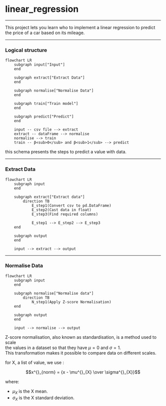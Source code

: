 
# linear_regression

---

This project lets you learn who to implement a linear regression to predict \
the price of a car  based on its mileage.

---
### Logical structure
```mermaid
flowchart LR
    subgraph input["Input"]
    end
    
    subgraph extract["Extract Data"]
    end
    
    subgraph normalise["Normalise Data"]
    end
    
    subgraph train["Train model"]
    end
    
    subgraph predict["Predict"]
    end
    
    input -- csv file --> extract
    extract -- dataFrame --> normalise
    normalise --> train
    train -- β<sub>0</sub> and β<sub>1</sub> --> predict
```
this schema presents the steps to predict a value with data.

---
### Extract Data
```mermaid
flowchart LR
    subgraph input
    end
    
    subgraph extract["Extract data"]
        direction TB
            E_step1(Convert csv to pd.DataFrame)
            E_step2(Cast data in float)
            E_step3(Find required columns)
            
            E_step1 --> E_step2 --> E_step3
    end
    
    subgraph output
    end
    
    input --> extract --> output
```

---
### Normalise Data
```mermaid
flowchart LR
    subgraph input
    end
    
    subgraph normalise["Normalise data"]
        direction TB
            N_step1(Apply Z-score Normalisation)
    end
    
    subgraph output
    end
    
    input --> normalise --> output
```

Z-score normalisation, also known as standardisation, is a method used to scale \
the values in a dataset so that they have $\mu = 0$ and $\sigma = 1$. \
This transformation makes it possible to compare data on different scales.

for X, a list of value, we use :

```math
x^{}_{norm} = {x - \mu^{}_{X} \over \sigma^{}_{X}}
```
where:
*   $\mu^{}_{X}$ is the X mean.
*   $\sigma^{}_{X}$  is the X standard deviation.
